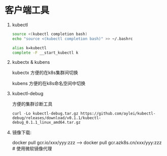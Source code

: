 # 客户端工具

1. kubectl

   ``` bash
   source <(kubectl completion bash)
   echo "source <(kubectl completion bash)" >> ~/.bashrc
   
   alias k=kubectl
   complete -F __start_kubectl k
   ```

2. kubectx & kubens

   kubectx 方便的在k8s集群间切换

   kubens  方便的在k8s命名空间中切换

3. kubectl-debug

   方便的集群诊断工具

   ```
   curl -Lo kubectl-debug.tar.gz https://github.com/aylei/kubectl-debug/releases/download/v0.1.1/kubectl-debug_0.1.1_linux_amd64.tar.gz
   ```

4. 镜像下载:

   docker pull gcr.io/xxx/yyy:zzz --> docker pull gcr.azk8s.cn/xxx/yyy:zzz # 使用微软镜像代理

    